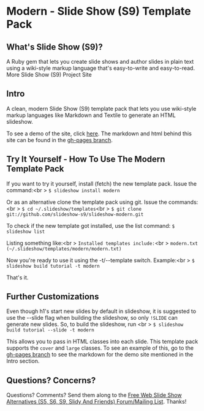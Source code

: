 # Modern - Slide Show (S9) Template Pack

## What's Slide Show (S9)?
A Ruby gem that lets you create slide shows and author slides in plain text
using a wiki-style markup language that's easy-to-write and easy-to-read. More
Slide Show (S9) Project Site

## Intro
A clean, modern Slide Show (S9) template pack that lets you use wiki-style
markup languages like Markdown and Textile to generate an HTML slideshow.

To see a demo of the site, click
[here](http://jusjmkim.github.io/slideshow-modern/). The markdown and html
behind this site can be found in the [gh-pages
branch](https://github.com/jusjmkim/slideshow-modern/tree/gh-pages).

## Try It Yourself - How To Use The Modern Template Pack
If you want to try it yourself, install (fetch) the new template pack. Issue the
command:<br \>
`$ slideshow install modern`

Or as an alternative clone the template pack using git. Issue the commands:<br \>
`$ cd ~/.slideshow/templates`<br \>
`$ git clone git://github.com/slideshow-s9/slideshow-modern.git`

To check if the new template got installed, use the list command:
`$ slideshow list`

Listing something like:<br \>
`Installed templates include:`<br \>
`modern.txt (~/.slideshow/templates/modern/modern.txt)`

Now you're ready to use it using the -t/--template switch. Example:<br \>
`$ slideshow build tutorial -t modern`

That's it.

## Further Customizations
Even though h1's start new slides by default in slideshow, it is suggested to
use the --slide flag when building the slideshow, so only `!SLIDE` can generate
new slides. So, to build the slideshow, run <br \>
`$ slideshow build tutorial --slide -t modern`

This allows you to pass in HTML classes into each slide. This template pack
supports the `cover` and `large` classes. To see an example of this, go to the
[gh-pages branch](https://github.com/jusjmkim/slideshow-modern/tree/gh-pages) to
see the markdown for the demo site mentioned in the Intro section.

## Questions? Concerns?
Questions? Comments? Send them along to the [Free Web Slide Show Alternatives
(S5, S6, S9, Slidy And Friends) Forum/Mailing
List](https://groups.google.com/forum/#!forum/wwwmake). Thanks!

